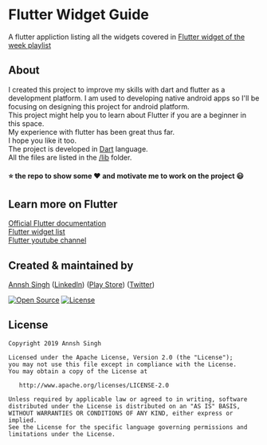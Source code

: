 # Flutter Widget Guide

A flutter appliction listing all the widgets covered in [Flutter widget of the week playlist](https://www.youtube.com/playlist?list=PLOU2XLYxmsIL0pH0zWe_ZOHgGhZ7UasUE)

## About
I created this project to improve my skills with dart and flutter as a development platform. I am used to developing native android apps so I'll be focusing on designing this project for android platform.</br> 
This project might help you to learn about Flutter if you are a beginner in this space.</br>
My experience with flutter has been great thus far.</br> 
I hope you like it too.
</br>The project is developed in [Dart](https://www.dartlang.org/) language.</br>
All the files are listed in the [/lib](https://github.com/annshsingh/flutter-widget-guide/tree/master/lib) folder.</br>
#### :star: the repo to show some :heart: and motivate me to work on the project :smiley:

## Learn more on Flutter
[Official Flutter documentation](https://flutter.dev/docs)</br>
[Flutter widget list](https://flutter.dev/docs/development/ui/widgets)</br>
[Flutter youtube channel](https://www.youtube.com/channel/UCwXdFgeE9KYzlDdR7TG9cMw)

## Created & maintained by
[Annsh Singh](https://github.com/annshsingh)
([LinkedIn](https://www.linkedin.com/in/annsh/))
([Play Store](https://play.google.com/store/apps/dev?id=4716299969505523086&hl=en))
([Twitter](https://mobile.twitter.com/annsh2013))

[![Open Source](https://badges.frapsoft.com/os/v1/open-source.svg?v=102)](https://opensource.org/licenses/Apache-2.0)
[![License](https://img.shields.io/badge/license-Apache%202.0-blue.svg)](https://github.com/iampawan/Flutter-UI-Kit/blob/master/licence.txt)

## License

```
Copyright 2019 Annsh Singh

Licensed under the Apache License, Version 2.0 (the "License");
you may not use this file except in compliance with the License.
You may obtain a copy of the License at

   http://www.apache.org/licenses/LICENSE-2.0

Unless required by applicable law or agreed to in writing, software
distributed under the License is distributed on an "AS IS" BASIS,
WITHOUT WARRANTIES OR CONDITIONS OF ANY KIND, either express or implied.
See the License for the specific language governing permissions and
limitations under the License.

```
